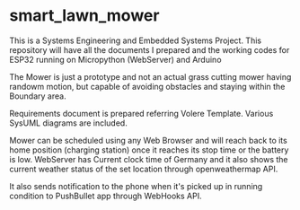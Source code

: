 # smart_lawn_mower

This is a Systems Engineering and Embedded Systems Project.
This repository will have all the documents I prepared and the working codes for ESP32 running on Micropython (WebServer) and Arduino

The Mower is just a prototype and not an actual grass cutting mower having randowm motion, but capable of avoiding obstacles and staying within the Boundary area.

Requirements document is prepared referring Volere Template.
Various SysUML diagrams are included.

Mower can be scheduled using any Web Browser and will reach back to its home position (charging station) once it reaches its stop time or the battery is low.
WebServer has Current clock time of Germany and it also shows the current weather status of the set location through openweathermap API.

It also sends notification to the phone when it's picked up in running condition to PushBullet app through WebHooks API.
